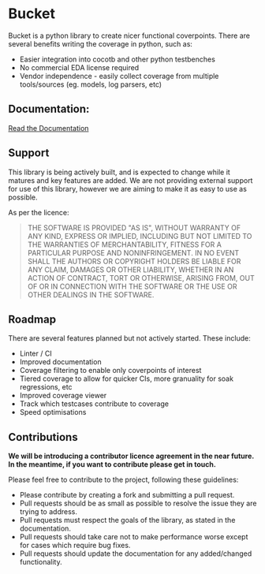 # Bucket


Bucket is a python library to create nicer functional coverpoints. There are several benefits writing the coverage in python, such as:

* Easier integration into cocotb and other python testbenches
* No commercial EDA license required
* Vendor independence - easily collect coverage from multiple tools/sources (eg. models, log parsers, etc)

## Documentation:
[Read the Documentation](docs/index.md)

## Support
This library is being actively built, and is expected to change while it matures and key features are added.
We are not providing external support for use of this library, however we are aiming to make it as easy to use as possible. 

As per the licence: 
> THE SOFTWARE IS PROVIDED "AS IS", WITHOUT WARRANTY OF ANY KIND, EXPRESS OR
IMPLIED, INCLUDING BUT NOT LIMITED TO THE WARRANTIES OF MERCHANTABILITY,
FITNESS FOR A PARTICULAR PURPOSE AND NONINFRINGEMENT. IN NO EVENT SHALL THE
AUTHORS OR COPYRIGHT HOLDERS BE LIABLE FOR ANY CLAIM, DAMAGES OR OTHER
LIABILITY, WHETHER IN AN ACTION OF CONTRACT, TORT OR OTHERWISE, ARISING FROM,
OUT OF OR IN CONNECTION WITH THE SOFTWARE OR THE USE OR OTHER DEALINGS IN THE
SOFTWARE.

## Roadmap
There are several features planned but not actively started. These include:

- Linter / CI
- Improved documentation
- Coverage filtering to enable only coverpoints of interest
- Tiered coverage to allow for quicker CIs, more granuality for soak regressions, etc
- Improved coverage viewer
- Track which testcases contribute to coverage
- Speed optimisations

## Contributions

**We will be introducing a contributor licence agreement in the near future. In the meantime, if you want to contribute please get in touch.**

Please feel free to contribute to the project, following these guidelines:

* Please contribute by creating a fork and submitting a pull request.
* Pull requests should be as small as possible to resolve the issue they are trying to address.
* Pull requests must respect the goals of the library, as stated in the documentation.
* Pull requests should take care not to make performance worse except for cases which require bug fixes.
* Pull requests should update the documentation for any added/changed functionality.

